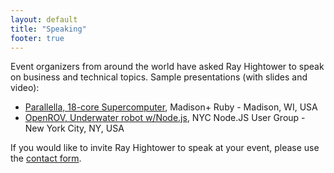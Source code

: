 ```yaml
---
layout: default
title: "Speaking"
footer: true
---
```

Event organizers from around the world have asked Ray Hightower to speak on business and technical topics. Sample presentations (with slides and video):

* [Parallella, 18-core Supercomputer](/blog/2015/08/22/madison-ruby-and-parallella/), Madison+ Ruby - Madison, WI, USA
* [OpenROV, Underwater robot w/Node.js](/blog/2014/09/25/nodejs-under-water/), NYC Node.JS User Group - New York City, NY, USA

If you would like to invite Ray Hightower to speak at your event, please use the [contact form](/contact).
&nbsp;<br/>
&nbsp;<br/>
&nbsp;<br/>
&nbsp;<br/>
&nbsp;<br/>
&nbsp;<br/>


